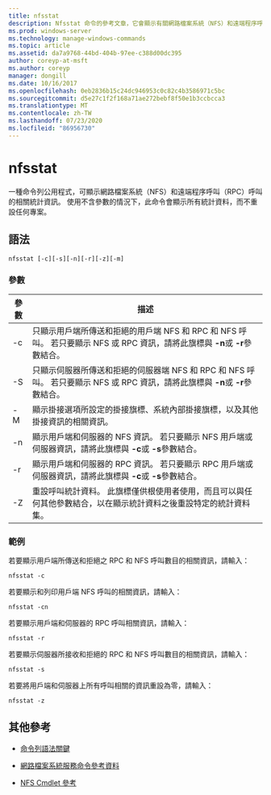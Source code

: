 ```yaml
---
title: nfsstat
description: Nfsstat 命令的參考文章，它會顯示有關網路檔案系統（NFS）和遠端程序呼叫（RPC）呼叫的統計資訊。
ms.prod: windows-server
ms.technology: manage-windows-commands
ms.topic: article
ms.assetid: da7a9768-44bd-404b-97ee-c388d00dc395
author: coreyp-at-msft
ms.author: coreyp
manager: dongill
ms.date: 10/16/2017
ms.openlocfilehash: 0eb2836b15c24dc946953c0c82c4b3586971c5bc
ms.sourcegitcommit: d5e27c1f2f168a71ae272bebf8f50e1b3ccbcca3
ms.translationtype: MT
ms.contentlocale: zh-TW
ms.lasthandoff: 07/23/2020
ms.locfileid: "86956730"
---
```

# <a name="nfsstat"></a>nfsstat

一種命令列公用程式，可顯示網路檔案系統（NFS）和遠端程序呼叫（RPC）呼叫的相關統計資訊。 使用不含參數的情況下，此命令會顯示所有統計資料，而不重設任何專案。

## <a name="syntax"></a>語法

```
nfsstat [-c][-s][-n][-r][-z][-m]
```

### <a name="parameters"></a>參數

| 參數 | 描述 |
| --------- | ----------- |
| -c | 只顯示用戶端所傳送和拒絕的用戶端 NFS 和 RPC 和 NFS 呼叫。 若只要顯示 NFS 或 RPC 資訊，請將此旗標與 **-n**或 **-r**參數結合。 |
| -S | 只顯示伺服器所傳送和拒絕的伺服器端 NFS 和 RPC 和 NFS 呼叫。 若只要顯示 NFS 或 RPC 資訊，請將此旗標與 **-n**或 **-r**參數結合。 |
| -M | 顯示掛接選項所設定的掛接旗標、系統內部掛接旗標，以及其他掛接資訊的相關資訊。 |
| -n | 顯示用戶端和伺服器的 NFS 資訊。 若只要顯示 NFS 用戶端或伺服器資訊，請將此旗標與 **-c**或 **-s**參數結合。 |
| -r | 顯示用戶端和伺服器的 RPC 資訊。 若只要顯示 RPC 用戶端或伺服器資訊，請將此旗標與 **-c**或 **-s**參數結合。 |
| -Z | 重設呼叫統計資料。 此旗標僅供根使用者使用，而且可以與任何其他參數結合，以在顯示統計資料之後重設特定的統計資料集。 |

### <a name="examples"></a>範例

若要顯示用戶端所傳送和拒絕之 RPC 和 NFS 呼叫數目的相關資訊，請輸入：

```
nfsstat -c
```

若要顯示和列印用戶端 NFS 呼叫的相關資訊，請輸入：

```
nfsstat -cn
```

若要顯示用戶端和伺服器的 RPC 呼叫相關資訊，請輸入：

```
nfsstat -r
```

若要顯示伺服器所接收和拒絕的 RPC 和 NFS 呼叫數目的相關資訊，請輸入：

```
nfsstat -s
```

若要將用戶端和伺服器上所有呼叫相關的資訊重設為零，請輸入：

```
nfsstat -z
```

## <a name="additional-references"></a>其他參考

- [命令列語法關鍵](command-line-syntax-key.md)

- [網路檔案系統服務命令參考資料](services-for-network-file-system-command-reference.md)

- [NFS Cmdlet 參考](/powershell/module/nfs)
